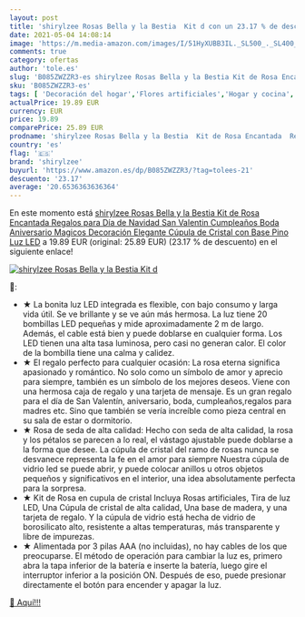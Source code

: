 ```yaml
---
layout: post
title: 'shirylzee Rosas Bella y la Bestia  Kit d con un 23.17 % de descuento'
date: 2021-05-04 14:08:14
image: 'https://m.media-amazon.com/images/I/51HyXUBB3IL._SL500_._SL400_.jpg'
comments: true
category: ofertas
author: 'tole.es'
slug: 'B085ZWZZR3-es shirylzee Rosas Bella y la Bestia Kit de Rosa Encantada...'
sku: 'B085ZWZZR3-es'
tags: [ 'Decoración del hogar','Flores artificiales','Hogar y cocina','Plantas y flores artificiales','navidad','shirylzee', ]
actualPrice: 19.89 EUR
currency: EUR
price: 19.89
comparePrice: 25.89 EUR
prodname: 'shirylzee Rosas Bella y la Bestia  Kit de Rosa Encantada  Regalos para Día de Navidad  San Valentin  Cumpleaños  Boda  Aniversario  Magicos Decoración Elegante Cúpula de Cristal con Base Pino Luz LED'
country: 'es'
flag: '🇪🇸'
brand: 'shirylzee'
buyurl: 'https://www.amazon.es/dp/B085ZWZZR3/?tag=tolees-21'
descuento: '23.17'
average: '20.6536363636364'
---
```


En este momento está [shirylzee Rosas Bella y la Bestia  Kit de Rosa Encantada  Regalos para Día de Navidad  San Valentin  Cumpleaños  Boda  Aniversario  Magicos Decoración Elegante Cúpula de Cristal con Base Pino Luz LED](https://www.amazon.es/dp/B085ZWZZR3/?tag=tolees-21) a 19.89 EUR (original: 25.89 EUR) (23.17 %  de descuento) en el siguiente enlace!

[![shirylzee Rosas Bella y la Bestia  Kit d](https://m.media-amazon.com/images/I/51HyXUBB3IL._SL500_._SL400_.jpg)](https://www.amazon.es/dp/B085ZWZZR3/?tag=tolees-21)

🔎:

- ★ La bonita luz LED integrada es flexible, con bajo consumo y larga vida útil. Se ve brillante y se ve aún más hermosa. La luz tiene 20 bombillas LED pequeñas y mide aproximadamente 2 m de largo. Además, el cable está bien y puede doblarse en cualquier forma. Los LED tienen una alta tasa luminosa, pero casi no generan calor. El color de la bombilla tiene una calma y calidez.
- ★ El regalo perfecto para cualquier ocasión: La rosa eterna significa apasionado y romántico. No solo como un símbolo de amor y aprecio para siempre, también es un símbolo de los mejores deseos. Viene con una hermosa caja de regalo y una tarjeta de mensaje. Es un gran regalo para el día de San Valentín, aniversario, boda, cumpleaños,regalos para madres etc. Sino que también se vería increíble como pieza central en su sala de estar o dormitorio.
- ★ Rosa de seda de alta calidad: Hecho con seda de alta calidad, la rosa y los pétalos se parecen a lo real, el vástago ajustable puede doblarse a la forma que desee. La cúpula de cristal del ramo de rosas nunca se desvanece representa la fe en el amor para siempre Nuestra cúpula de vidrio led se puede abrir, y puede colocar anillos u otros objetos pequeños y significativos en el interior, una idea absolutamente perfecta para la sorpresa.
- ★ Kit de Rosa en cupula de cristal Incluya Rosas artificiales, Tira de luz LED, Una Cúpula de cristal de alta calidad, Una base de madera, y una tarjeta de regalo. Y la cúpula de vidrio está hecha de vidrio de borosilicato alto, resistente a altas temperaturas, más transparente y libre de impurezas.
- ★ Alimentada por 3 pilas AAA (no incluidas), no hay cables de los que preocuparse. El método de operación para cambiar la luz es, primero abra la tapa inferior de la batería e inserte la batería, luego gire el interruptor inferior a la posición ON. Después de eso, puede presionar directamente el botón para encender y apagar la luz.

[🛒 Aquí!!!](https://www.amazon.es/dp/B085ZWZZR3/?tag=tolees-21)
